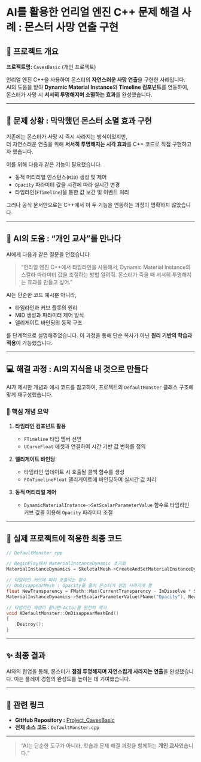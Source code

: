 # AI를 활용한 언리얼 엔진 C++ 문제 해결 사례 : 몬스터 사망 연출 구현

## 📌 프로젝트 개요

**프로젝트명:** `CavesBasic` (개인 프로젝트)

언리얼 엔진 C++을 사용하여 몬스터의 **자연스러운 사망 연출**을 구현한 사례입니다.  
AI의 도움을 받아 **Dynamic Material Instance**와 **Timeline 컴포넌트**를 연동하여,  
몬스터가 사망 시 **서서히 투명해지며 소멸하는 효과**를 완성했습니다.

---

## 🎯 문제 상황 : 막막했던 몬스터 소멸 효과 구현

기존에는 몬스터가 사망 시 즉시 사라지는 방식이었지만,  
더 자연스러운 연출을 위해 **서서히 투명해지는 시각 효과**를 C++ 코드로 직접 구현하고자 했습니다.

이를 위해 다음과 같은 기능이 필요했습니다.

* 동적 머티리얼 인스턴스(`MID`) 생성 및 제어
* `Opacity` 파라미터 값을 시간에 따라 실시간 변경
* 타임라인(`FTimeline`)을 통한 값 보간 및 이벤트 처리

그러나 공식 문서만으로는 C++에서 이 두 기능을 연동하는 과정이 명확하지 않았습니다.

---

## 💬 AI의 도움 : “개인 교사”를 만나다

AI에게 다음과 같은 질문을 던졌습니다.

> “언리얼 엔진 C++에서 타임라인을 사용해서, Dynamic Material Instance의 스칼라 파라미터 값을 조절하는 방법 알려줘.
> 몬스터가 죽을 때 서서히 투명해지는 효과를 만들고 싶어.”

AI는 단순한 코드 예시뿐 아니라,

* 타임라인과 커브 플롯의 원리
* MID 생성과 파라미터 제어 방식
* 델리게이트 바인딩의 동작 구조

를 단계적으로 설명해주었습니다.
이 과정을 통해 단순 복사가 아닌 **원리 기반의 학습과 적용**이 가능했습니다.

---

## 💻 해결 과정 : AI의 지식을 내 것으로 만들다

AI가 제시한 개념과 예시 코드를 참고하여,
프로젝트의 `DefaultMonster` 클래스 구조에 맞게 재구성했습니다.

### 🧩 핵심 개념 요약

1. **타임라인 컴포넌트 활용**

   * `FTimeline` 타입 멤버 선언
   * `UCurveFloat` 에셋과 연결하여 시간 기반 값 변화를 정의

2. **델리게이트 바인딩**

   * 타임라인 업데이트 시 호출될 콜백 함수를 생성
   * `FOnTimelineFloat` 델리게이트에 바인딩하여 실시간 값 처리

3. **동적 머티리얼 제어**

   * `DynamicMaterialInstance->SetScalarParameterValue` 함수로
     타임라인 커브 값을 이용해 `Opacity` 파라미터 조절

---

## 🧱 실제 프로젝트에 적용한 최종 코드

```cpp
// DefaultMonster.cpp

// BeginPlay에서 MaterialInstanceDynamic 초기화
MaterialInstanceDynamics = SkeletalMesh->CreateAndSetMaterialInstanceDynamic(1);

// 타임라인 커브에 따라 호출되는 함수
// OnDisappearMesh : Opacity를 줄여 몬스터가 점점 사라지게 함
float NewTransparency = FMath::Max(CurrentTransparency - InDissolve * SpeedMultiplier, 0.0f);
MaterialInstanceDynamics->SetScalarParameterValue(FName("Opacity"), NewTransparency);

// 타임라인 재생이 끝나면 Actor를 완전히 제거
void ADefaultMonster::OnDisappearMeshEnd()
{
    Destroy();
}
```

---

## ✨ 최종 결과

AI와의 협업을 통해,
몬스터가 **점점 투명해지며 자연스럽게 사라지는 연출**을 완성했습니다.
이는 플레이 경험의 완성도를 높이는 데 기여했습니다.

---

## 🔗 관련 링크

* **GitHub Repository :** [Project_CavesBasic](#)
* **전체 소스 코드 :** `DefaultMonster.cpp`

---

> “AI는 단순한 도구가 아니라,
> 학습과 문제 해결 과정을 함께하는 **개인 교사**였습니다.”
